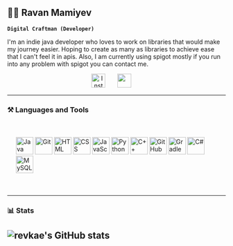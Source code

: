 <h2>🏋️‍♂️ Ravan Mamiyev</h2>

**`Digital Craftman (Developer)`**

I'm an indie java developer who loves to work on libraries that would make my journey easier. Hoping to create as many as libraries to achieve ease that I can't feel it in apis. 
Also, I am currently using spigot mostly if you run into any problem with spigot you can contact me.

<!-- Social icons section -->
<p align="center">
  <a href="https://www.instagram.com/revkae/"><img width="32px" alt="Instangram" title="Personal Page" src="https://i.imgur.com/a5FmXvh.png"/></a>
  &#8287;&#8287;&#8287;&#8287;&#8287;
  <a href="discord.codava.net" alt="Discord" title="Codava Discord Server"><img width="32px" src="https://i.imgur.com/yc1NuY4.png"/></a>
  &#8287;&#8287;&#8287;&#8287;&#8287;
</p>

---

<h3>⚒️ Languages and Tools</h3>

<br />
<div align="left" style="margin: 20px;">
  <img alt="Java" width="40px" src="https://cdn.jsdelivr.net/gh/devicons/devicon/icons/java/java-original.svg"/>
  <img alt="Git" width="40px" src="https://cdn.jsdelivr.net/gh/devicons/devicon/icons/git/git-original.svg" />
  <img alt="HTML" width="40px" src="https://cdn.jsdelivr.net/gh/devicons/devicon/icons/html5/html5-plain.svg" />
  <img alt="CSS" width="40px" src="https://cdn.jsdelivr.net/gh/devicons/devicon/icons/css3/css3-plain.svg" />
  <img alt="JavaScript" width="40px" src="https://cdn.jsdelivr.net/gh/devicons/devicon/icons/javascript/javascript-plain.svg" />
  <img alt="Python" width="40px" src="https://cdn.jsdelivr.net/gh/devicons/devicon/icons/python/python-plain.svg" />
  <img alt="C++" width="40px" src="https://cdn.jsdelivr.net/gh/devicons/devicon/icons/cplusplus/cplusplus-line.svg" />
  <img alt="GitHub" width="40px" src="https://cdn.jsdelivr.net/gh/devicons/devicon/icons/github/github-original.svg" />
  <img alt="Gradle" width="40px" src="https://cdn.jsdelivr.net/gh/devicons/devicon/icons/gradle/gradle-plain.svg" />
  <img alt="C#" width="40px" src="https://cdn.jsdelivr.net/gh/devicons/devicon/icons/csharp/csharp-original.svg" width="30" alt="csharp logo"  />
  <img alt="MySQL" width="40px" src="https://cdn.jsdelivr.net/gh/devicons/devicon/icons/mysql/mysql-original.svg" width="30" alt="mysql logo"  />
</div>  

<br />

---


<h3>📊 Stats</h3>
  
![revkae's GitHub stats](https://github-readme-stats.vercel.app/api?username=revkae&show_icons=true&theme=tokyonight&hide_border=true)
---
